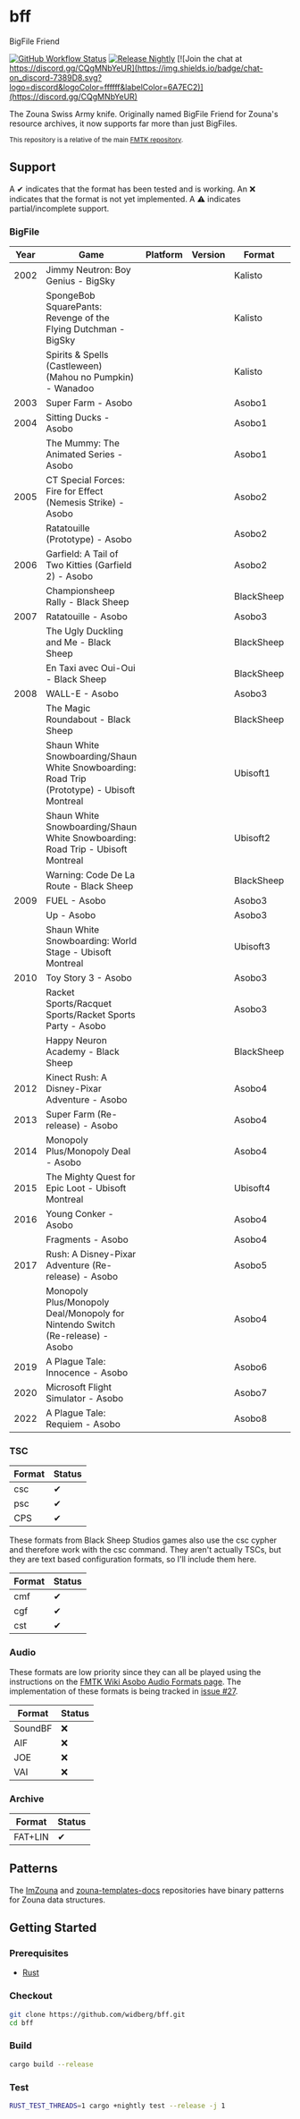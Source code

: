 # bff

BigFile Friend

[![GitHub Workflow Status](https://img.shields.io/github/actions/workflow/status/widberg/bff/build.yml)](https://github.com/widberg/bff/actions)
[![Release Nightly](https://img.shields.io/badge/release-nightly-5e025f?labelColor=301934)](https://nightly.link/widberg/bff/workflows/build/master)
[![Join the chat at https://discord.gg/CQgMNbYeUR](https://img.shields.io/badge/chat-on_discord-7389D8.svg?logo=discord&logoColor=ffffff&labelColor=6A7EC2)](https://discord.gg/CQgMNbYeUR)

The Zouna Swiss Army knife. Originally named BigFile Friend for Zouna's resource archives, it now supports far more than just BigFiles.

<sup>This repository is a relative of the main [FMTK repository](https://github.com/widberg/fmtk).</sup>

## Support

A ✔ indicates that the format has been tested and is working. An ❌ indicates that the format is not yet implemented. A ⚠️ indicates partial/incomplete support.

### BigFile

| Year | Game                                                                                        | Platform | Version | Format     | Status |
|------|---------------------------------------------------------------------------------------------|----------|---------|------------|--------|
| 2002 | Jimmy Neutron: Boy Genius - BigSky                                                          |          |         | Kalisto    | ✔      |
|      | SpongeBob SquarePants: Revenge of the Flying Dutchman - BigSky                              |          |         | Kalisto    | ✔      |
|      | Spirits & Spells (Castleween) (Mahou no Pumpkin) - Wanadoo                                  |          |         | Kalisto    | ✔      |
| 2003 | Super Farm - Asobo                                                                          |          |         | Asobo1     | ✔      |
| 2004 | Sitting Ducks - Asobo                                                                       |          |         | Asobo1     | ✔      |
|      | The Mummy: The Animated Series - Asobo                                                      |          |         | Asobo1     | ✔      |
| 2005 | CT Special Forces: Fire for Effect (Nemesis Strike) - Asobo                                 |          |         | Asobo2     | ✔      |
|      | Ratatouille (Prototype) - Asobo                                                             |          |         | Asobo2     | ✔      |
| 2006 | Garfield: A Tail of Two Kitties (Garfield 2) - Asobo                                        |          |         | Asobo2     | ✔      |
|      | Championsheep Rally - Black Sheep                                                           |          |         | BlackSheep | ✔      |
| 2007 | Ratatouille - Asobo                                                                         |          |         | Asobo3     | ✔      |
|      | The Ugly Duckling and Me - Black Sheep                                                      |          |         | BlackSheep | ✔      |
|      | En Taxi avec Oui-Oui - Black Sheep                                                          |          |         | BlackSheep | ✔      |
| 2008 | WALL-E - Asobo                                                                              |          |         | Asobo3     | ✔      |
|      | The Magic Roundabout - Black Sheep                                                          |          |         | BlackSheep | ✔      |
|      | Shaun White Snowboarding/Shaun White Snowboarding: Road Trip (Prototype) - Ubisoft Montreal |          |         | Ubisoft1   | ✔      |
|      | Shaun White Snowboarding/Shaun White Snowboarding: Road Trip - Ubisoft Montreal             |          |         | Ubisoft2   | ✔      |
|      | Warning: Code De La Route - Black Sheep                                                     |          |         | BlackSheep | ✔      |
| 2009 | FUEL - Asobo                                                                                |          |         | Asobo3     | ✔      |
|      | Up - Asobo                                                                                  |          |         | Asobo3     | ✔      |
|      | Shaun White Snowboarding: World Stage - Ubisoft Montreal                                    |          |         | Ubisoft3   | ✔      |
| 2010 | Toy Story 3 - Asobo                                                                         |          |         | Asobo3     | ✔      |
|      | Racket Sports/Racquet Sports/Racket Sports Party - Asobo                                    |          |         | Asobo3     | ✔      |
|      | Happy Neuron Academy - Black Sheep                                                          |          |         | BlackSheep | ✔      |
| 2012 | Kinect Rush: A Disney-Pixar Adventure - Asobo                                               |          |         | Asobo4     | ✔      |
| 2013 | Super Farm (Re-release) - Asobo                                                             |          |         | Asobo4     | ✔      |
| 2014 | Monopoly Plus/Monopoly Deal - Asobo                                                         |          |         | Asobo4     | ✔      |
| 2015 | The Mighty Quest for Epic Loot - Ubisoft Montreal                                           |          |         | Ubisoft4   | ✔      |
| 2016 | Young Conker - Asobo                                                                        |          |         | Asobo4     | ✔      |
|      | Fragments - Asobo                                                                           |          |         | Asobo4     | ✔      |
| 2017 | Rush: A Disney-Pixar Adventure (Re-release) - Asobo                                         |          |         | Asobo5     | ✔      |
|      | Monopoly Plus/Monopoly Deal/Monopoly for Nintendo Switch (Re-release) - Asobo               |          |         | Asobo4     | ✔      |
| 2019 | A Plague Tale: Innocence - Asobo                                                            |          |         | Asobo6     | ⚠️     |
| 2020 | Microsoft Flight Simulator - Asobo                                                          |          |         | Asobo7     | ⚠️     |
| 2022 | A Plague Tale: Requiem - Asobo                                                              |          |         | Asobo8     | ⚠️     |

### TSC

| Format | Status |
|--------|--------|
| csc    | ✔      |
| psc    | ✔      |
| CPS    | ✔      |

These formats from Black Sheep Studios games also use the csc cypher and therefore work with the csc command. They aren't actually TSCs, but they are text based configuration formats, so I'll include them here.

| Format | Status |
|--------|--------|
| cmf    | ✔      |
| cgf    | ✔      |
| cst    | ✔      |

### Audio

These formats are low priority since they can all be played using the instructions on the [FMTK Wiki Asobo Audio Formats page](https://github.com/widberg/fmtk/wiki/Asobo-Audio-Formats). The implementation of these formats is being tracked in [issue #27](https://github.com/widberg/bff/issues/27).

| Format  | Status |
|---------|--------|
| SoundBF | ❌      |
| AIF     | ❌      |
| JOE     | ❌      |
| VAI     | ❌      |

### Archive

| Format  | Status |
|---------|--------|
| FAT+LIN | ✔      |

## Patterns

The [ImZouna](https://github.com/widberg/ImZouna) and [zouna-templates-docs](https://github.com/SabeMP/zouna-templates-docs) repositories have binary patterns for Zouna data structures.

## Getting Started

### Prerequisites

* [Rust](https://www.rust-lang.org/)

### Checkout

```sh
git clone https://github.com/widberg/bff.git
cd bff
```

### Build

```sh
cargo build --release
```

### Test

```sh
RUST_TEST_THREADS=1 cargo +nightly test --release -j 1
```
